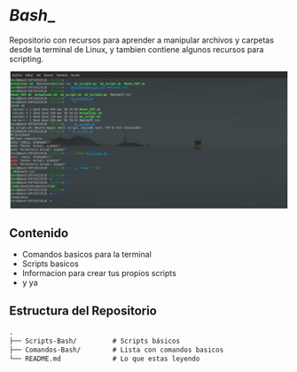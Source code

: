 # _Bash__
Repositorio con recursos para aprender a manipular archivos y carpetas desde la terminal de Linux, y tambien contiene algunos recursos para scripting.

<div align="center">
   <img src="Terminal2.jpg" alt="Terminal" width="500"/>
</div>

##  Contenido

-  Comandos basicos para la terminal
-  Scripts basicos
-  Informacion para crear tus propios scripts
-  y ya

##  Estructura del Repositorio

```main
.
├── Scripts-Bash/         # Scripts básicos
├── Comandos-Bash/        # Lista con comandos basicos
└── README.md             # Lo que estas leyendo
